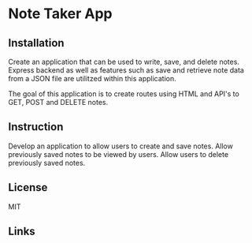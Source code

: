 # Note Taker App

## Installation

Create an application that can be used to write, save, and delete notes. Express backend as well as features such as save and retrieve note data from a JSON file are utilitzed within this application.

The goal of this application is to create routes using HTML and API's to GET, POST and DELETE notes.

## Instruction
Develop an application to allow users to create and save notes.
Allow previously saved notes to be viewed by users.
Allow users to delete previously saved notes.

## License
MIT

## Links


